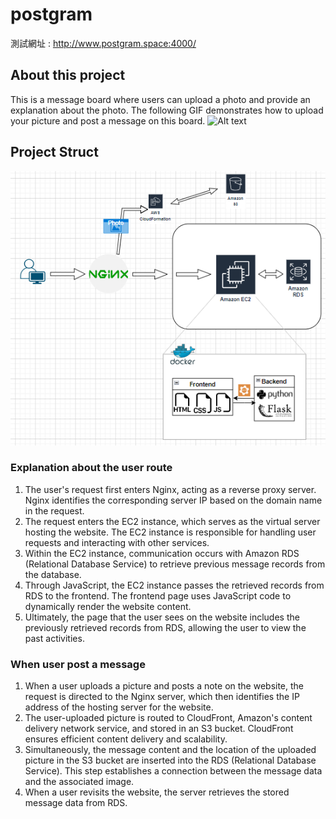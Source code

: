 # postgram
測試網址 : http://www.postgram.space:4000/
## About this project
This is a message board where users can upload a photo and provide an explanation about the photo.
The following GIF demonstrates how to upload your picture and post a message on this board.
![Alt text](postgram.gif)

## Project Struct
![Alt text](image-1.png)
### Explanation about the user route
1. The user's request first enters Nginx, acting as a reverse proxy server. Nginx identifies the corresponding server IP based on the domain name in the request.
2. The request enters the EC2 instance, which serves as the virtual server hosting the website. The EC2 instance is responsible for handling user requests and interacting with other services.
3. Within the EC2 instance, communication occurs with Amazon RDS (Relational Database Service) to retrieve previous message records from the database. 
4. Through JavaScript, the EC2 instance passes the retrieved records from RDS to the frontend. The frontend page uses JavaScript code to dynamically render the website content.
5. Ultimately, the page that the user sees on the website includes the previously retrieved records from RDS, allowing the user to view the past activities.
   
### When user post a message
1. When a user uploads a picture and posts a note on the website, the request is directed to the Nginx server, which then identifies the IP address of the hosting server for the website.
2. The user-uploaded picture is routed to CloudFront, Amazon's content delivery network service, and stored in an S3 bucket. CloudFront ensures efficient content delivery and scalability. 
3. Simultaneously, the message content and the location of the uploaded picture in the S3 bucket are inserted into the RDS (Relational Database Service). This step establishes a connection between the message data and the associated image.
4. When a user revisits the website, the server retrieves the stored message data from RDS. 